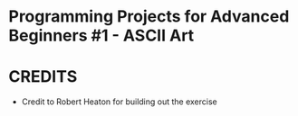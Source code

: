 # Programming Projects for Advanced Beginners #1 - ASCII Art

# CREDITS
* Credit to Robert Heaton for building out the exercise